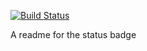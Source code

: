 [![Build Status](https://travis-ci.com/spearsmike/MyFirstExample.svg?branch=master)](https://travis-ci.com/spearsmike/MyFirstExample)

A readme for the status badge
